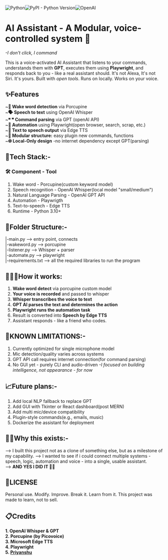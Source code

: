 <img src="https://img.shields.io/badge/Python-gray?style=flat" alt="Python" /><img alt="PyPI - Python Version" src="https://img.shields.io/pypi/pyversions/playwright"><img src="https://img.shields.io/badge/OpenAI-gray?style=flat" alt="OpenAI" />


# AI Assistant - A Modular, voice-controlled system 🚀  
*-I don't click, I command*

This is a voice-activated AI Assistant that listens to your commands, understands them with **GPT**, executes them using **Playwright**, and responds back to you - like a real assistant should.
It's not Alexa, It's not Siri. It's yours. Built with *open tools*. Runs on locally. Works on your voice.

## ✨Features    
~**🔎 Wake word detection** via Porcupine  
~**🗣 Speech to text** using OpenAI Whisper  
~**❝ ❞ Command parsing** via GPT (openAI API)  
~**🦾 Automation** using Playwright(open browser, search, scrap, etc.)  
~**📖 Text to speech output** via Edge TTS  
~**📏 Modular structure:** easy plugin new commands, functions  
~**🌐 Local-Only design** -no internet dependency except GPT(parsing)  

## 🤖Tech Stack:-    
### 🛠️ Component - Tool  
1. Wake word - Porcupine(custom keyword model)
2. Speech recognition - OpenAI Whisper(local model "small/medium")
3. Natural Language Parsing - OpenAI GPT API
4. Automation - Playwrigth
5. Text-to-speech - Edge TTS
6. Runtime - Python 3.10+

## 📂Folder Structure:-  
|-main.py --> entry point, connects    
|-wakeword.py --> porcupine    
|-listener.py --> Whisper + parser   
|-automate.py --> playwright  
|-requirements.txt --> all the required libraries to run the program   

## 👨🏻‍💻How it works:  
1. **Wake word detect** via porcupine custom model
2. **Your voice is recorded** and passed to whisper
3. **Whisper transcribes the voice to text**
4. **GPT AI parses the text and determines the action**
5. **Playwright runs the automation task**
6. Result is converted into **Speech by Edge TTS**
7. Assistant responds - like a friend who codes.

## 🛑KNOWN LIMITATIONS:-    
1. Currently optimized for single microphone model
2. Mic detection/quality varies across systems
3. GPT API call requires internet connection(for command parsing)
4. No GUI yet - purely CLI and audio-driven
   *-I focused on building intelligence, not appearance - for now*

## 📈Future plans:-    
1. Add local NLP fallback to replace GPT
2. Add GUI with Tkinter or React dashboard(post MERN)
3. Add multi mic/device compatibility
4. Plugin-style commands(e.g., emails, music)
5. Dockerize the assistant for deployment

## 🧗‍♂️Why this exists:-    
--> I built this project not as a clone of something else, but as a milestone of my capability.
--> I wanted to see if i could connect multiple systems - speech, logic, automation and voice - into a single, usable assistant.    
--> **AND YES I DID IT 💪🏻**

## 🪪LICENSE    
Personal use. Modify. Improve. Break it. Learn from it. 
This project was made to learn, not to sell.

## 📋Credits    
**1. OpenAI Whisper & GPT**  
**2. Porcupine (by Picovoice)**  
**3. Microsoft Edge TTS**  
**4. Playwright**  
**5. <a href="https://www.github.com/yansh07" target="_blank">Priyanshu</a>**
